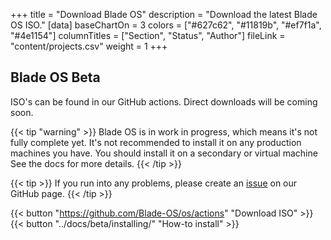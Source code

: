 +++
title = "Download Blade OS"
description = "Download the latest Blade OS ISO."
[data]
baseChartOn = 3
colors = ["#627c62", "#11819b", "#ef7f1a", "#4e1154"]
columnTitles = ["Section", "Status", "Author"]
fileLink = "content/projects.csv"
weight = 1
+++

## Blade OS Beta
ISO's can be found in our GitHub actions. Direct downloads will be coming soon.

{{< tip "warning" >}} Blade OS is in work in progress, which means it's not fully complete yet. It's not recommended to install it on any production machines you have. You should install it on a secondary or virtual machine See the docs for more details. {{< /tip >}}

{{< tip >}} If you run into any problems, please create an [issue](https://github.com/Blade-OS/os/issues/new/choose "Open an issue") on our GitHub page. {{< /tip >}}

{{< button "https://github.com/Blade-OS/os/actions" "Download ISO" >}}{{< button "../docs/beta/installing/" "How-to install" >}}